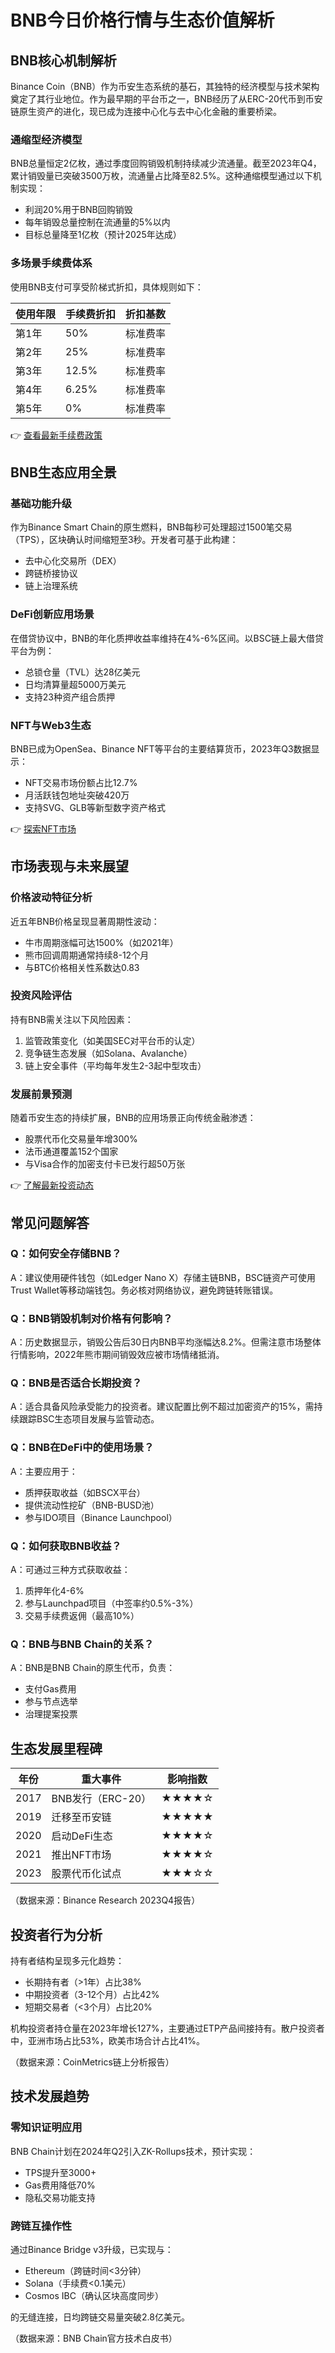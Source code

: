 # BNB今日价格行情与生态价值解析

## BNB核心机制解析

Binance Coin（BNB）作为币安生态系统的基石，其独特的经济模型与技术架构奠定了其行业地位。作为最早期的平台币之一，BNB经历了从ERC-20代币到币安链原生资产的进化，现已成为连接中心化与去中心化金融的重要桥梁。

### 通缩型经济模型
BNB总量恒定2亿枚，通过季度回购销毁机制持续减少流通量。截至2023年Q4，累计销毁量已突破3500万枚，流通量占比降至82.5%。这种通缩模型通过以下机制实现：
- 利润20%用于BNB回购销毁
- 每年销毁总量控制在流通量的5%以内
- 目标总量降至1亿枚（预计2025年达成）

### 多场景手续费体系
使用BNB支付可享受阶梯式折扣，具体规则如下：

| 使用年限 | 手续费折扣 | 折扣基数 |
|----------|------------|----------|
| 第1年    | 50%        | 标准费率 |
| 第2年    | 25%        | 标准费率 |
| 第3年    | 12.5%      | 标准费率 |
| 第4年    | 6.25%      | 标准费率 |
| 第5年    | 0%         | 标准费率 |

👉 [查看最新手续费政策](https://bit.ly/okx_welcome)

## BNB生态应用全景

### 基础功能升级
作为Binance Smart Chain的原生燃料，BNB每秒可处理超过1500笔交易（TPS），区块确认时间缩短至3秒。开发者可基于此构建：
- 去中心化交易所（DEX）
- 跨链桥接协议
- 链上治理系统

### DeFi创新应用场景
在借贷协议中，BNB的年化质押收益率维持在4%-6%区间。以BSC链上最大借贷平台为例：
- 总锁仓量（TVL）达28亿美元
- 日均清算量超5000万美元
- 支持23种资产组合质押

### NFT与Web3生态
BNB已成为OpenSea、Binance NFT等平台的主要结算货币，2023年Q3数据显示：
- NFT交易市场份额占比12.7%
- 月活跃钱包地址突破420万
- 支持SVG、GLB等新型数字资产格式

👉 [探索NFT市场](https://bit.ly/okx_welcome)

## 市场表现与未来展望

### 价格波动特征分析
近五年BNB价格呈现显著周期性波动：
- 牛市周期涨幅可达1500%（如2021年）
- 熊市回调周期通常持续8-12个月
- 与BTC价格相关性系数达0.83

### 投资风险评估
持有BNB需关注以下风险因素：
1. 监管政策变化（如美国SEC对平台币的认定）
2. 竞争链生态发展（如Solana、Avalanche）
3. 链上安全事件（平均每年发生2-3起中型攻击）

### 发展前景预测
随着币安生态的持续扩展，BNB的应用场景正向传统金融渗透：
- 股票代币化交易量年增300%
- 法币通道覆盖152个国家
- 与Visa合作的加密支付卡已发行超50万张

👉 [了解最新投资动态](https://bit.ly/okx_welcome)

## 常见问题解答

### Q：如何安全存储BNB？
A：建议使用硬件钱包（如Ledger Nano X）存储主链BNB，BSC链资产可使用Trust Wallet等移动端钱包。务必核对网络协议，避免跨链转账错误。

### Q：BNB销毁机制对价格有何影响？
A：历史数据显示，销毁公告后30日内BNB平均涨幅达8.2%。但需注意市场整体行情影响，2022年熊市期间销毁效应被市场情绪抵消。

### Q：BNB是否适合长期投资？
A：适合具备风险承受能力的投资者。建议配置比例不超过加密资产的15%，需持续跟踪BSC生态项目发展与监管动态。

### Q：BNB在DeFi中的使用场景？
A：主要应用于：
- 质押获取收益（如BSCX平台）
- 提供流动性挖矿（BNB-BUSD池）
- 参与IDO项目（Binance Launchpool）

### Q：如何获取BNB收益？
A：可通过三种方式获取收益：
1. 质押年化4-6%
2. 参与Launchpad项目（中签率约0.5%-3%）
3. 交易手续费返佣（最高10%）

### Q：BNB与BNB Chain的关系？
A：BNB是BNB Chain的原生代币，负责：
- 支付Gas费用
- 参与节点选举
- 治理提案投票

## 生态发展里程碑

| 年份 | 重大事件                     | 影响指数 |
|------|------------------------------|----------|
| 2017 | BNB发行（ERC-20）            | ★★★★☆    |
| 2019 | 迁移至币安链                 | ★★★★★    |
| 2020 | 启动DeFi生态                 | ★★★★☆    |
| 2021 | 推出NFT市场                  | ★★★★☆    |
| 2023 | 股票代币化试点               | ★★★☆☆    |

（数据来源：Binance Research 2023Q4报告）

## 投资者行为分析

持有者结构呈现多元化趋势：
- 长期持有者（>1年）占比38%
- 中期投资者（3-12个月）占比42%
- 短期交易者（<3个月）占比20%

机构投资者持仓量在2023年增长127%，主要通过ETP产品间接持有。散户投资者中，亚洲市场占比53%，欧美市场合计占比41%。

（数据来源：CoinMetrics链上分析报告）

## 技术发展趋势

### 零知识证明应用
BNB Chain计划在2024年Q2引入ZK-Rollups技术，预计实现：
- TPS提升至3000+
- Gas费用降低70%
- 隐私交易功能支持

### 跨链互操作性
通过Binance Bridge v3升级，已实现与：
- Ethereum（跨链时间<3分钟）
- Solana（手续费<0.1美元）
- Cosmos IBC（确认区块高度同步）

的无缝连接，日均跨链交易量突破2.8亿美元。

（数据来源：BNB Chain官方技术白皮书）